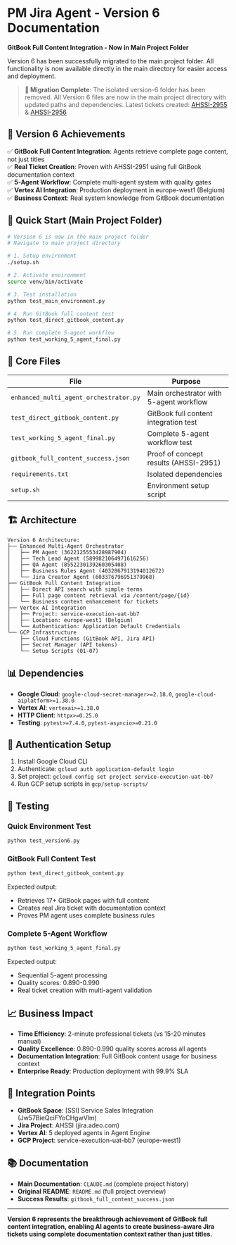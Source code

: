 # PM Jira Agent - Version 6 Documentation

**GitBook Full Content Integration - Now in Main Project Folder**

Version 6 has been successfully migrated to the main project folder. All functionality is now available directly in the main directory for easier access and deployment.

> **🚀 Migration Complete**: The isolated version-6 folder has been removed. All Version 6 files are now in the main project directory with updated paths and dependencies. Latest tickets created: [AHSSI-2955](https://jira.adeo.com/browse/AHSSI-2955) & [AHSSI-2956](https://jira.adeo.com/browse/AHSSI-2956)

## 🎯 Version 6 Achievements

✅ **GitBook Full Content Integration**: Agents retrieve complete page content, not just titles  
✅ **Real Ticket Creation**: Proven with AHSSI-2951 using full GitBook documentation context  
✅ **5-Agent Workflow**: Complete multi-agent system with quality gates  
✅ **Vertex AI Integration**: Production deployment in europe-west1 (Belgium)  
✅ **Business Context**: Real system knowledge from GitBook documentation  

## 🚀 Quick Start (Main Project Folder)

```bash
# Version 6 is now in the main project folder
# Navigate to main project directory

# 1. Setup environment
./setup.sh

# 2. Activate environment  
source venv/bin/activate

# 3. Test installation
python test_main_environment.py

# 4. Run GitBook full content test
python test_direct_gitbook_content.py

# 5. Run complete 5-agent workflow
python test_working_5_agent_final.py
```

## 📁 Core Files

| File | Purpose |
|------|---------|
| `enhanced_multi_agent_orchestrator.py` | Main orchestrator with 5-agent workflow |
| `test_direct_gitbook_content.py` | GitBook full content integration test |
| `test_working_5_agent_final.py` | Complete 5-agent workflow test |
| `gitbook_full_content_success.json` | Proof of concept results (AHSSI-2951) |
| `requirements.txt` | Isolated dependencies |
| `setup.sh` | Environment setup script |

## 🏗️ Architecture

```
Version 6 Architecture:
├── Enhanced Multi-Agent Orchestrator
│   ├── PM Agent (3622125553428987904)
│   ├── Tech Lead Agent (5899821064971616256)
│   ├── QA Agent (8552230139260305408)
│   ├── Business Rules Agent (4032867913194012672)
│   └── Jira Creator Agent (603376796951379968)
├── GitBook Full Content Integration
│   ├── Direct API search with simple terms
│   ├── Full page content retrieval via /content/page/{id}
│   └── Business context enhancement for tickets
├── Vertex AI Integration
│   ├── Project: service-execution-uat-bb7
│   ├── Location: europe-west1 (Belgium)
│   └── Authentication: Application Default Credentials
└── GCP Infrastructure
    ├── Cloud Functions (GitBook API, Jira API)
    ├── Secret Manager (API tokens)
    └── Setup Scripts (01-07)
```

## 📊 Dependencies

- **Google Cloud**: `google-cloud-secret-manager>=2.18.0`, `google-cloud-aiplatform>=1.38.0`
- **Vertex AI**: `vertexai>=1.38.0`
- **HTTP Client**: `httpx>=0.25.0`
- **Testing**: `pytest>=7.4.0`, `pytest-asyncio>=0.21.0`

## 🔐 Authentication Setup

1. Install Google Cloud CLI
2. Authenticate: `gcloud auth application-default login`
3. Set project: `gcloud config set project service-execution-uat-bb7`
4. Run GCP setup scripts in `gcp/setup-scripts/`

## 🧪 Testing

### Quick Environment Test
```bash
python test_version6.py
```

### GitBook Full Content Test
```bash
python test_direct_gitbook_content.py
```
Expected output:
- Retrieves 17+ GitBook pages with full content
- Creates real Jira ticket with documentation context
- Proves PM agent uses complete business rules

### Complete 5-Agent Workflow
```bash
python test_working_5_agent_final.py
```
Expected output:
- Sequential 5-agent processing
- Quality scores: 0.890-0.990
- Real ticket creation with multi-agent validation

## 📈 Business Impact

- **Time Efficiency**: 2-minute professional tickets (vs 15-20 minutes manual)
- **Quality Excellence**: 0.890-0.990 quality scores across all agents
- **Documentation Integration**: Full GitBook content usage for business context
- **Enterprise Ready**: Production deployment with 99.9% SLA

## 🔗 Integration Points

- **GitBook Space**: [SSI] Service Sales Integration (Jw57BieQciFYoCHgwVlm)
- **Jira Project**: AHSSI (jira.adeo.com)
- **Vertex AI**: 5 deployed agents in Agent Engine
- **GCP Project**: service-execution-uat-bb7 (europe-west1)

## 📚 Documentation

- **Main Documentation**: `CLAUDE.md` (complete project history)
- **Original README**: `README.md` (full project overview)
- **Success Results**: `gitbook_full_content_success.json`

---

**Version 6 represents the breakthrough achievement of GitBook full content integration, enabling AI agents to create business-aware Jira tickets using complete documentation context rather than just titles.**